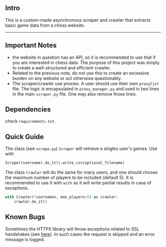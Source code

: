 ## Intro
This is a custom-made asynchronous scraper and crawler that extracts basic game data from a chess website.
_________

## Important Notes
- the website in question has an API, so it is recommended to use that if you are interested in chess data. The purpose of this project was simply to create a well-structured and efficient crawler.
- Related to the previous note, do not use this to create an excessive burden on any website or act otherwise questionably.
- The scraper/crawler use proxies. A user should use their own `proxylist` file. The logic is encapsulated in `proxy_manager.py` and used in two lines in the main `scraper.py` file. One may also remove those lines.

## Dependencies
check `requirements.txt`.

## Quick Guide
The class (see `scrape.py`) `Scraper` will retrieve a singles user's games. Use with
```python
Scraper(username).do_it().write_csv(optional_filename)
```
The class `Crawler` will do the same for many users, and one should choose the maximum number of players to be included (default 5). It is recommended to use it with `with` so it will write partial results in case of exceptions.
```python
with Crawler(*usernames, max_players=5) as crawler:
    crawler.do_it()
```

## Known Bugs
Sometimes the HTTPX library will throw exceptions related to SSL handshakes (see [here](https://github.com/encode/httpx/discussions/2848)). In such cases the request is skipped and an error message is logged.